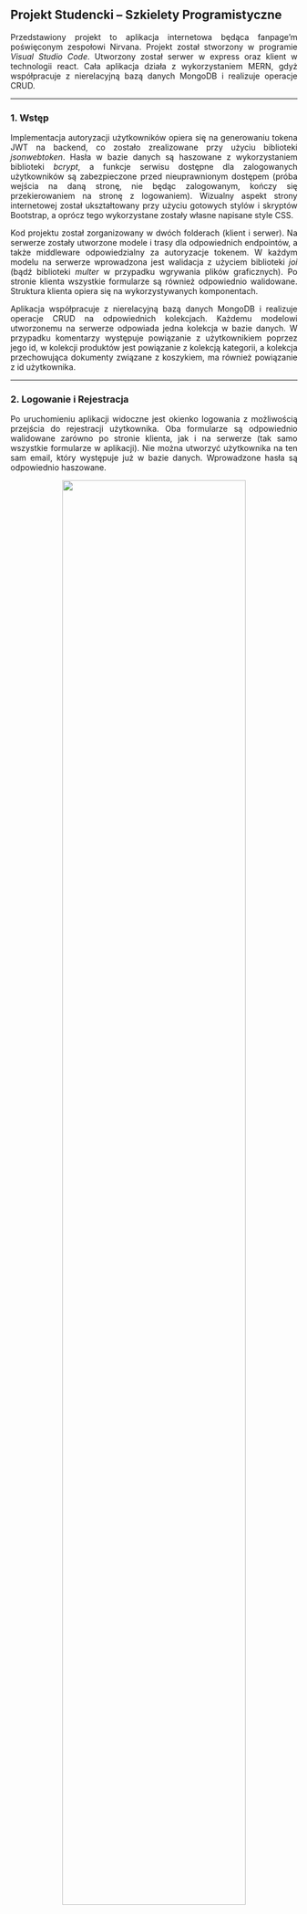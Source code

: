 ## Projekt Studencki – Szkielety Programistyczne
<p align="justify">Przedstawiony projekt to aplikacja internetowa będąca fanpage’m poświęconym zespołowi Nirvana. Projekt został stworzony w programie <i>Visual Studio Code</i>. Utworzony został serwer w express oraz klient w technologii react. Cała aplikacja działa z wykorzystaniem MERN, gdyż współpracuje z nierelacyjną bazą danych MongoDB i realizuje operacje CRUD.</p>

---

### 1. Wstęp

<p align="justify">Implementacja autoryzacji użytkowników opiera się na generowaniu tokena JWT na backend, co zostało zrealizowane przy użyciu biblioteki <i>jsonwebtoken</i>. Hasła w bazie danych są haszowane z wykorzystaniem biblioteki <i>bcrypt</i>, a funkcje serwisu dostępne dla zalogowanych użytkowników są zabezpieczone przed nieuprawnionym dostępem (próba wejścia na daną stronę, nie będąc zalogowanym, kończy się przekierowaniem na stronę z logowaniem). Wizualny aspekt strony internetowej został ukształtowany przy użyciu gotowych stylów i skryptów Bootstrap, a oprócz tego wykorzystane zostały własne napisane style CSS.</p>

<p align="justify">Kod projektu został zorganizowany w dwóch folderach (klient i serwer). Na serwerze zostały utworzone modele i trasy dla odpowiednich endpointów, a także middleware odpowiedzialny za autoryzacje tokenem. W każdym modelu na serwerze wprowadzona jest walidacja z użyciem biblioteki <i>joi</i> (bądź biblioteki <i>multer</i> w przypadku wgrywania plików graficznych). Po stronie klienta wszystkie formularze są również odpowiednio walidowane. Struktura klienta opiera się na wykorzystywanych komponentach.</p>

<p align="justify">Aplikacja współpracuje z nierelacyjną bazą danych MongoDB i realizuje operacje CRUD na odpowiednich kolekcjach. Każdemu modelowi utworzonemu na serwerze odpowiada jedna kolekcja w bazie danych. W przypadku komentarzy występuje powiązanie z użytkownikiem poprzez jego id, w kolekcji produktów jest powiązanie z kolekcją kategorii, a kolekcja przechowująca dokumenty związane z koszykiem, ma również powiązanie z id użytkownika.</p>

---

### 2. Logowanie i Rejestracja

<p align="justify">Po uruchomieniu aplikacji widoczne jest okienko logowania z możliwością przejścia do rejestracji użytkownika. Oba formularze są odpowiednio walidowane zarówno po stronie klienta, jak i na serwerze (tak samo wszystkie formularze w aplikacji). Nie można utworzyć użytkownika na ten sam email, który występuje już w bazie danych. Wprowadzone hasła są odpowiednio haszowane.</p>

<p align="center">
  <img src="" style="width: 80%; height: 80%" /></p>
<p align="center">
  <i>Rys. 1. Walidacja formularza rejestracji</i>
</p><br>

<p align="center">
  <img src="" style="width: 80%; height: 80%" /></p>
<p align="center">
  <i>Rys. 2. Walidacja formularza logowania</i>
</p>

---

### 3. Strona główna i użytkownicy

<p align="justify">Po prawidłowym zalogowaniu do aplikacji użytkownik widzi stronę główną, do której można także przejść poprzez naciśnięcie nazwy aplikacji. Z prawej strony paska górnego znajduje się menu typu <i>hamburger</i>. Po rozwinięciu menu użytkownik może zobaczyć szczegóły dotyczące swojego konta, listę wszystkich użytkowników aplikacji, a także wylogować się bądź usunąć konto. W tabeli użytkowników zastosowano paginację, aby jednocześnie na stronie wyświetlało się maksymalnie 6 elementów listy.</p>

<p align="center">
  <img src="" style="width: 80%; height: 80%" /></p>
<p align="center">
  <i>Rys. 3. Widok strony głównej wraz z rozwiniętym menu</i>
</p><br>

<p align="center">
  <img src="" style="width: 80%; height: 80%" /></p>
<p align="center">
  <i>Rys. 4. Widok listy zarejestrowanych użytkowników</i>
</p><br>

<p align="center">
  <img src="" style="width: 80%; height: 80%" /></p>
<p align="center">
  <i>Rys. 5. Okienko widoczne po wybraniu przycisku usunięcia konta</i>
</p>

---

### 4. Komentarze

<p align="justify">Jednym z najważniejszych elementów strony są komentarze, do których można przejść poprzez zakładkę <i>Comments</i>. Użytkownik ma możliwość przeglądania opinii wystawionych przez wszystkich użytkowników, dodania własnej opinii, a także edytowania i usuwania jedynie tych wystawionych przez siebie. Zastosowana została również paginacja, podobnie jak w przypadku tabeli z użytkownikami. Opinie są przechowywane w bazie danych i są na nich realizowane funkcjonalności CRUD.</p>

<p align="justify">Wciśnięcie odpowiedniego przycisku przenosi użytkownika do formularza dodawania opinii. Można tam wybrać ulubiony album z listy rozwijanej, wpisać ulubiony utwór, a także uzupełnić widoczne pole tekstowe własnym komentarzem. Podobna sytuacja jest w przypadku edycji swojej własnej opinii. Formularz jest odpowiednio walidowany zarówno po stronie klienta, jak i po stronie serwera.</p>

<p align="center">
  <img src="" style="width: 80%; height: 80%" /></p>
<p align="center">
  <i>Rys. 6. Widok listy wystawionych opinii przez użytkowników</i>
</p><br>

<p align="center">
  <img src="" style="width: 80%; height: 80%" /></p>
<p align="center">
  <i>Rys. 7. Widok formularza dodawania opinii</i>
</p>

---

### 5. Produkty

<p align="justify">Następnym elementem aplikacji jest zakładka <i>Products</i>, która służy do łatwego podejrzenia, wprowadzania, edytowania i usuwania produktów ze sklepu internetowego. Dodając lub edytując produkt, należy podać jego nazwę, opis, dostępną ilość (wartość całkowita równa minimum 1), cenę za sztukę (wartość o dwóch miejscach po przecinku równa minimum 0,01) oraz jedną z kategorii produktu, które są pobierane z bazy danych. Trzeba także dodać plik graficzny do każdego produktu. Formularze są odpowiednio walidowane np. nie da się wrzucić w miejsce zdjęcia innego pliku niż z rozszerzeniem <i>.jpg</i>, <i>.jpeg</i> lub <i>.png</i>. W celu zaprezentowania projektu zakładka <i>Products</i> jest dostępna obecnie dla wszystkich użytkowników, jednakże ostatecznie jedynie administrator będzie mógł dodawać i edytować produkty w bazie danych.</p>

<p align="center">
  <img src="" style="width: 80%; height: 80%" /></p>
<p align="center">
  <i>Rys. 8. Widok listy dostępnych produktów na stronie</i>
</p><br>

<p align="center">
  <img src="" style="width: 80%; height: 80%" /></p>
<p align="center">
  <i>Rys. 9. Walidacja pól formularza dodawania nowego produktu</i>
</p><br>

<p align="center">
  <img src="" style="width: 80%; height: 80%" /></p>
<p align="center">
  <i>Rys. 10. Widok formularza edycji produktu</i>
</p>

---

### 6. Sklep i koszyk 

<p align="justify">Ostatnią z widocznych przez użytkownika zakładek jest podstrona <i>Shop</i>. Użytkownik ma możliwość przeglądania sklepu dotyczącego Nirvany, filtrowanie po kategoriach i cenach (kategorie jako checkbox, a ceny jako zakres od minimum do maksimum), a także wyświetlenie szczegółów produktu i dodawanie do koszyka, którego zawartość dla każdego użytkownika jest przechowywana w odpowiedniej kolekcji w bazie danych.</p>

<p align="justify">Strona umożliwia sprawdzenie ilości aktualnie wyświetlanych przedmiotów. Produkty są pobierane z bazy danych i jest możliwość ich modyfikacji właśnie przez wcześniej omówioną zakładkę <i>Products</i>. Po przejściu do koszyka można zobaczyć wszystkie wybrane produkty, ilość każdego z nich, cenę za sztukę i cenę za wybraną ilość sztuk. Można również usunąć przedmiot z koszyka. Pod listą produktów jest wyświetlana całkowita cena wszystkich przedmiotów. Przycisk odpowiedzialny za powrót do sklepu znajduje się w lewym górnym rogu podstrony.</p>

<p align="center">
  <img src="" style="width: 80%; height: 80%" /></p>
<p align="center">
  <i>Rys. 11. Widok sklepu (filtrowanie po kategorii i cenach)</i>
</p><br>

<p align="center">
  <img src="" style="width: 80%; height: 80%" /></p>
<p align="center">
  <i>Rys. 12. Widok koszyka z dodanymi wcześniej produktami</i>
</p>

---

### 7. Podsumowanie

<p align="justify">Realizowany projekt dotyczył stworzenia strony internetowej będącej fanpage’m zespołu Nirvana. Aplikacja została zaimplementowana za pomocą dwóch szkieletów programistycznych: po stronie serwera (express) i po stronie klienta (react). Aplikacja umożliwia przeglądanie listy fanów, wyświetlenie ich opinii i komentarzy, a także dodawanie, modyfikowanie i usuwanie własnych. Strona daje możliwość dodawania, edytowania, podglądu i usuwania produktów ze sklepu, a także przeglądania produktów w sklepie, filtrowanie po cenie i kategorii oraz dodawania przedmiotów do koszyka.</p>

<p align="justify">Aplikacja współpracuje z nierelacyjną bazą danych MongoDB, która oferuje funkcjonalności typowej aplikacji CRUD, co jest realizowane dla komentarzy i produktów. Hasła są odpowiednio haszowane, a funkcje aplikacji są dostępne tylko dla zalogowanych użytkowników i zabezpieczone tokenem przed nieuprawnionym dostępem. Serwer udostępnia interfejs API w architekturze REST. Wszystkie formularze są walidowane zarówno po stronie klienta, jak i serwera, z wykorzystaniem odpowiednich bibliotek, filtrów i wyrażeń regularnych. Kod jest zorganizowany z wykorzystaniem modeli, tras routingu i funkcji middleware po stronie serwera, czy komponentów po stronie klienta.</p>
